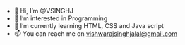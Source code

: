 - 👋 Hi, I’m @VSINGHJ
- 👀 I’m interested in Programming
- 🌱 I’m currently learning HTML, CSS and Java script
- 📫 You can reach me on vishwarajsinghjalal@gmail.com

<!---
VSINGHJ/VSINGHJ is a ✨ special ✨ repository because its `README.md` (this file) appears on your GitHub profile.
You can click the Preview link to take a look at your changes.
--->
